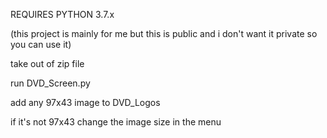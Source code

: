 REQUIRES PYTHON 3.7.x

(this project is mainly for me but this is public and i don't want it private so you can use it)

take out of zip file

run DVD_Screen.py

add any 97x43 image to DVD_Logos

if it's not 97x43 change the image size in the menu
